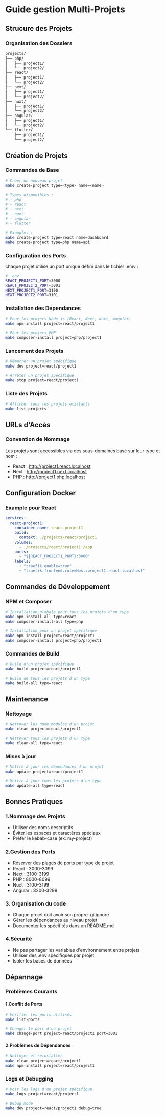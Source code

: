 # Guide gestion Multi-Projets

## Strucure des Projets

### Organisation des Dossiers

```bash
projects/
├── php/
│   ├── project1/
│   └── project2/
├── react/
│   ├── project1/
│   └── project2/
├── next/
│   ├── project1/
│   └── project2/
├── nuxt/
│   ├── project1/
│   └── project2/
├── angular/
│   ├── project1/
│   └── project2/
└── flutter/
    ├── project1/
    └── project2/
```

## Création de Projets

### Commandes de Base

```bash
# Créer un nouveau projet
make create-project type=<type> name=<name>

# Types disponibles :
# - php
# - react
# - next
# - nuxt
# - angular
# - flutter

# Exemples :
make create-project type=react name=dashboard
make create-project type=php name=api
```

### Configuration des Ports

chaque projet utilise un port unique défini dans le fichier .emv :
```bash
# .env
REACT_PROJECT1_PORT=3000
REACT_PROJECT2_PORT=3001
NEXT_PROJECT1_PORT=3100
NEXT_PROJECT2_PORT=3101
```

### Installation des Dépendances

```bash
# Pour les projets Node.js (React, Next, Nuxt, Angular)
make npm-install project=react/project1

# Pour les projets PHP
make composer-install project=php/project1
```

### Lancement des Projets

```bash
# Démarrer un projet spécifique
make dev project=react/project1

# Arrêter un projet spécifique
make stop project=react/project1
```

### Liste des Projets

```bash
# Afficher tous les projets existants
make list-projects
```

## URLs d'Accès

### Convention de Nommage

Les projets sont accessibles via des sous-domaines basé sur leur type et nom :
- React : http://project1.react.localhost
- Next : http://project1.next.localhost
- PHP : http://project1.php.localhost

## Configuration Docker

### Example pour React
```yaml
services:
  react-project1:
    container_name: react-project1
    build:
      context: ./projects/react/project1
    volumes:
      - ./projects/react/project1:/app
    ports:
      - "${REACT_PROJECT1_PORT}:3000"
    labels:
      - "traefik.enable=true"
      - "traefik.frontend.rule=Host:project1.react.localhost"
```

## Commandes de Développement

### NPM et Composer

```bash
# Installation globale pour tous les projets d'un type
make npm-install-all type=react
make composer-install-all type=php

# Installation pour un projet spécifique
make npm-install project=react/project1
make composer-install project=php/project1
```
### Commandes de Build

```bash
# Build d'un projet spécifique
make build project=react/project1

# Build de tous les projets d'un type
make build-all type=react
```

## Maintenance

### Nettoyage

```bash
# Nettoyer les node_modules d'un projet
make clean project=react/project1

# Nettoyer tous les projets d'un type
make clean-all type=react
```

### Mises à jour

```bash
# Mettre à jour les dépendances d'un projet
make update project=react/project1

# Mettre à jour tous les projets d'un type
make update-all type=react
```
## Bonnes Pratiques

### 1.Nommage des Projets

- Utiliser des noms descriptifs
- Éviter les espaces et caractères spéciaux
- Préfer le kebab-case (ex: my-project)

### 2.Gestion des Ports

- Réserver des plages de ports par type de projet
- React : 3000-3099
- Next : 3100-3199
- PHP : 8000-8099
- Nuxt : 3100-3199
- Angular : 3200-3299

### 3. Organisation du code

- Chaque projet doit avoir son propre .gitignore
- Gérer les dépendances au niveau projet
- Documenter les spécifités dans un README.md

### 4.Sécurité
- Ne pas partager les variables d'environnement entre projets
- Utiliser des .env spécifiques par projet
- Isoler les bases de données

## Dépannage

### Problèmes Courants

#### 1.Conflit de Ports
```bash
# Vérifier les ports utilisés
make list-ports

# Changer le port d'un projet
make change-port project=react/project1 port=3001
```

#### 2.Problèmes de Dépendances
```bash
# Nettoyer et réinstaller
make clean project=react/project1
make npm-install project=react/project1
```

### Logs et Debugging
```bash
# Voir les logs d'un projet spécifique
make logs project=react/project1

# Debug mode
make dev project=react/project1 debug=true
```
